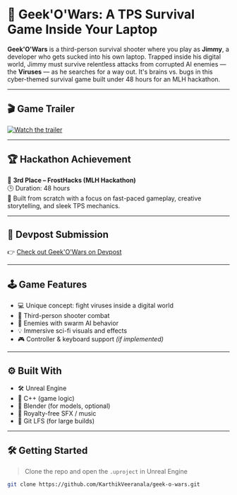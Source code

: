 # 🧠 Geek'O'Wars: A TPS Survival Game Inside Your Laptop

**Geek'O'Wars** is a third-person survival shooter where you play as **Jimmy**, a developer who gets sucked into his own laptop. Trapped inside his digital world, Jimmy must survive relentless attacks from corrupted AI enemies — the **Viruses** — as he searches for a way out. It's brains vs. bugs in this cyber-themed survival game built under 48 hours for an MLH hackathon.

---

## 🎬 Game Trailer

[![Watch the trailer](https://img.youtube.com/vi/Ev9z2NhpzhQ/0.jpg)](https://youtu.be/Ev9z2NhpzhQ)

---

## 🏆 Hackathon Achievement

🥉 **3rd Place – FrostHacks (MLH Hackathon)**  
🕒 Duration: 48 hours  
🎯 Built from scratch with a focus on fast-paced gameplay, creative storytelling, and sleek TPS mechanics.

---

## 🔗 Devpost Submission

👉 [Check out Geek'O'Wars on Devpost](https://devpost.com/software/geek-o-wars)

---

## 🕹️ Game Features

- 💻 Unique concept: fight viruses inside a digital world
- 🔫 Third-person shooter combat
- 🧠 Enemies with swarm AI behavior
- 💡 Immersive sci-fi visuals and effects
- 🎮 Controller & keyboard support *(if implemented)*

---

## ⚙️ Built With

- 🛠️ Unreal Engine
- 🧠 C++ (game logic)
- 🎨 Blender (for models, optional)
- 🎼 Royalty-free SFX / music
- 🧪 Git LFS (for large builds)

---

## 🛠️ Getting Started

> Clone the repo and open the `.uproject` in Unreal Engine

```bash
git clone https://github.com/KarthikVeeranala/geek-o-wars.git
